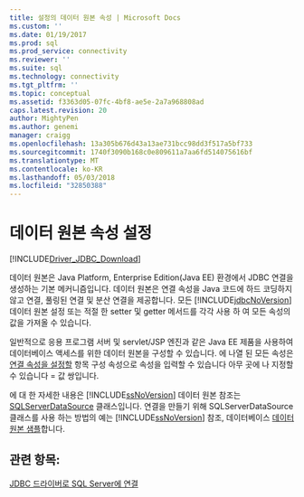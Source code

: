 ```yaml
---
title: 설정의 데이터 원본 속성 | Microsoft Docs
ms.custom: ''
ms.date: 01/19/2017
ms.prod: sql
ms.prod_service: connectivity
ms.reviewer: ''
ms.suite: sql
ms.technology: connectivity
ms.tgt_pltfrm: ''
ms.topic: conceptual
ms.assetid: f3363d05-07fc-4bf8-ae5e-2a7a968808ad
caps.latest.revision: 20
author: MightyPen
ms.author: genemi
manager: craigg
ms.openlocfilehash: 13a305b676d43a13ae731bcc98dd3f517a5bf733
ms.sourcegitcommit: 1740f3090b168c0e809611a7aa6fd514075616bf
ms.translationtype: MT
ms.contentlocale: ko-KR
ms.lasthandoff: 05/03/2018
ms.locfileid: "32850388"
---
```

# <a name="setting-the-data-source-properties"></a>데이터 원본 속성 설정
[!INCLUDE[Driver_JDBC_Download](../../includes/driver_jdbc_download.md)]

  데이터 원본은 Java Platform, Enterprise Edition(Java EE) 환경에서 JDBC 연결을 생성하는 기본 메커니즘입니다. 데이터 원본은 연결 속성을 Java 코드에 하드 코딩하지 않고 연결, 풀링된 연결 및 분산 연결을 제공합니다. 모든 [!INCLUDE[jdbcNoVersion](../../includes/jdbcnoversion_md.md)] 데이터 원본 설정 또는 적절 한 setter 및 getter 메서드를 각각 사용 하 여 모든 속성의 값을 가져올 수 있습니다.  
  
 일반적으로 응용 프로그램 서버 및 servlet/JSP 엔진과 같은 Java EE 제품을 사용하여 데이터베이스 액세스를 위한 데이터 원본을 구성할 수 있습니다. 에 나열 된 모든 속성은 [연결 속성을 설정할](../../connect/jdbc/setting-the-connection-properties.md) 항목 구성 속성으로 속성을 입력할 수 있습니다 아무 곳에 나 지정할 수 있습니다 = 값 쌍입니다.  
  
 에 대 한 자세한 내용은 [!INCLUDE[ssNoVersion](../../includes/ssnoversion_md.md)] 데이터 원본 참조는 [SQLServerDataSource](../../connect/jdbc/reference/sqlserverdatasource-class.md) 클래스입니다. 연결을 만들기 위해 SQLServerDataSource 클래스를 사용 하는 방법의 예는 [!INCLUDE[ssNoVersion](../../includes/ssnoversion_md.md)] 참조, 데이터베이스 [데이터 원본 샘플](../../connect/jdbc/data-source-sample.md)합니다.  
  
## <a name="see-also"></a>관련 항목:  
 [JDBC 드라이버로 SQL Server에 연결](../../connect/jdbc/connecting-to-sql-server-with-the-jdbc-driver.md)  
  
  
